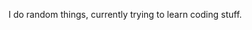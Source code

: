 I do random things, currently trying to learn coding stuff.

<!---
jenyafio/jenyafio is a ✨ special ✨ repository because its `README.md` (this file) appears on your GitHub profile.
You can click the Preview link to take a look at your changes.
--->
